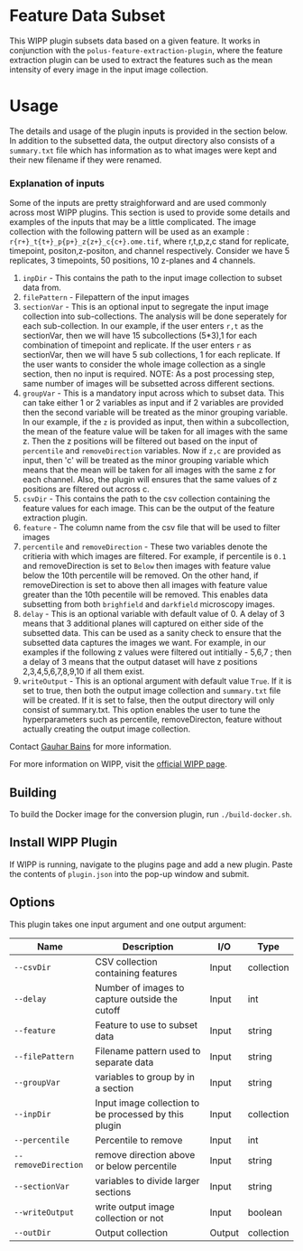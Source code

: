 # Feature Data Subset

This WIPP plugin subsets data based on a given feature. It works in conjunction with the `polus-feature-extraction-plugin`, where the feature extraction plugin can be used to extract the features such as the mean intensity of every image in the input image collection. 

# Usage
The details and usage of the plugin inputs is provided in the section below. In addition to the subsetted data, the output directory also consists of a `summary.txt` file which has information as to what images were kept and their new filename if they were renamed.  

### Explanation of inputs 
Some of the inputs are pretty straighforward and are used commonly across most WIPP plugins. This section is used to provide some details and examples of the inputs that may be a little complicated. The image collection with the following pattern will be used as an example : `r{r+}_t{t+}_p{p+}_z{z+}_c{c+}.ome.tif`, where r,t,p,z,c stand for replicate, timepoint, positon,z-positon, and channel respectively. Consider we have 5 replicates, 3 timepoints, 50 positions, 10 z-planes and 4 channels. 

1. `inpDir` - This contains the path to the input image collection to subset data from. 
2. `filePattern` - Filepattern of the input images
3. `sectionVar` -  This is an optional input to segregate the input image collection into sub-collections. The analysis will be done seperately for each sub-collection. In our example, if the user enters `r,t` as the sectionVar, then we will have 15 subcollections (5*3),1 for each combination of timepoint and replicate. If the user enters `r` as sectionVar, then we will have 5 sub collections, 1 for each replicate. If the user wants to consider the whole image collection as a single section, then no input is required. NOTE: As a post processing step, same number of images will be subsetted across different sections.
4. `groupVar` - This is a mandatory input across which to subset data. This can take either 1 or 2 variables as input and if 2 variables are provided then the second variable will be treated as the minor grouping variable. In our example, if the `z` is provided as input, then within a subcollection, the mean of the feature value will be taken for all images with the same z. Then the z positions will be filtered out based on the input of `percentile` and `removeDirection` variables. Now if `z,c` are provided as input, then 'c' will be treated as the minor grouping variable which means that the mean will be taken for all images with the same z for each channel. Also, the plugin will ensures that the same values of z positions are filtered out across c. 
5. `csvDir` - This contains the path to the csv collection containing the feature values for each image. This can be the output of the feature extraction plugin.
6. `feature` - The column name from the csv file that will be used to filter images
7. `percentile` and `removeDirection` - These two variables denote the critieria with which images are filtered. For example, if percentile is `0.1` and removeDirection is set to `Below` then images with feature value below the 10th percentile will be removed. On the other hand, if removeDirection is set to above then all images with feature value greater than the 10th pecentile will be removed. This enables data subsetting from both `brighfield` and `darkfield` microscopy images. 
8. `delay` - This is an optional variable with default value of 0. A delay of 3 means that 3 additional planes will captured on either side of the subsetted data. This can be used as a sanity check to ensure that the subsetted data captures the images we want.  For example, in our examples if the following z values were filtered out intitially - 5,6,7 ; then a delay of 3 means that the output dataset will have z positions 2,3,4,5,6,7,8,9,10 if all them exist. 
9. `writeOutput` - This is an optional argument with default value `True`. If it is set to true, then both the output image collection and `summary.txt` file will be created. If it is set to false, then the output directory will only consist of summary.txt. This option enables the user to tune the hyperparameters such as percentile, removeDirecton, feature without actually creating the output image collection.



Contact [Gauhar Bains](mailto:gauhar.bains@labshare.org) for more information.

For more information on WIPP, visit the [official WIPP page](https://isg.nist.gov/deepzoomweb/software/wipp).

## Building

To build the Docker image for the conversion plugin, run
`./build-docker.sh`.

## Install WIPP Plugin

If WIPP is running, navigate to the plugins page and add a new plugin. Paste the contents of `plugin.json` into the pop-up window and submit.

## Options

This plugin takes one input argument and one output argument:

| Name          | Description             | I/O    | Type   |
|---------------|-------------------------|--------|--------|
| `--csvDir` | CSV collection containing features | Input | collection |
| `--delay` | Number of images to capture outside the cutoff | Input | int |
| `--feature` | Feature to use to subset data | Input | string |
| `--filePattern` | Filename pattern used to separate data | Input | string |
| `--groupVar` | variables to group by in a section | Input | string |
| `--inpDir` | Input image collection to be processed by this plugin | Input | collection |
| `--percentile` | Percentile to remove | Input | int |
| `--removeDirection` | remove direction above or below percentile | Input | string |
| `--sectionVar` | variables to divide larger sections | Input | string |
| `--writeOutput` | write output image collection or not | Input | boolean |
| `--outDir` | Output collection | Output | collection |

